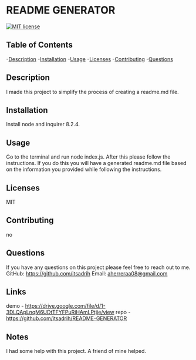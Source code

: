 # README GENERATOR
 [![MIT license](https://img.shields.io/badge/License-MIT-blue.svg)](http://lbesson.mit-license.org/)



## Table of Contents

-[Description](#description)
-[Installation](#installation)
-[Usage](#usage)
-[Licenses](#licenses)
-[Contributing](#contributing)
-[Questions](#questions)


## Description
I made this project to simplify the process of creating a readme.md file.

## Installation
Install node and inquirer 8.2.4.

## Usage
Go to the terminal and run node index.js. After this please follow the instructions. If you do this you will have a generated readme.md file based on the information you provided while following the instructions.

## Licenses
MIT

## Contributing
no

## Questions
If you have any questions on this project please feel free to reach out to me.
GitHub: https://github.com/itsadrih 
Email: aherreraa08@gmail.com

## Links 
demo - https://drive.google.com/file/d/1-3DLQApLnqM6UDtTFYFPuRiHAmLPtjje/view
repo - https://github.com/itsadrih/README-GENERATOR

## Notes
I had some help with this project. A friend of mine helped.